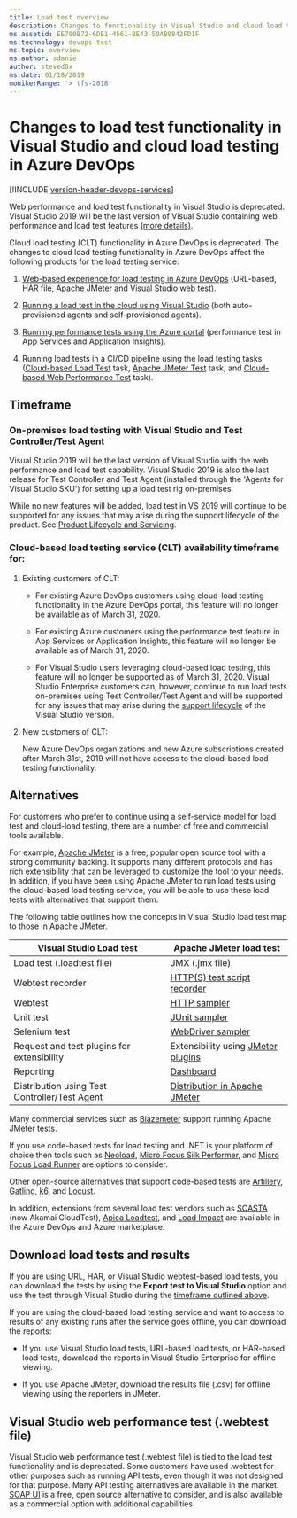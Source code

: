 ```yaml
---
title: Load test overview
description: Changes to functionality in Visual Studio and cloud load testing in Azure DevOps
ms.assetid: EE700B72-6DE1-4561-BE43-50AB0842FD1F
ms.technology: devops-test
ms.topic: overview
ms.author: sdanie
author: steved0x
ms.date: 01/18/2019
monikerRange: '> tfs-2018'
---
```


# Changes to load test functionality in Visual Studio and cloud load testing in Azure DevOps

[!INCLUDE [version-header-devops-services](../includes/version-header-devops-services.md)]

Web performance and load test functionality in Visual Studio is deprecated.
Visual Studio 2019 will be the last version of Visual Studio containing web performance and load test features
[(more details)](https://docs.microsoft.com/visualstudio/releases/2019/release-notes-preview).

Cloud load testing (CLT) functionality in Azure DevOps is deprecated.
The changes to cloud load testing functionality in Azure DevOps affect the following products for the load testing service:

1.  [Web-based experience for load testing in Azure DevOps](get-started-simple-cloud-load-test.md) (URL-based, HAR file, Apache JMeter and Visual Studio web test).

1.  [Running a load test in the cloud using Visual Studio](getting-started-with-performance-testing.md) (both auto-provisioned agents and self-provisioned agents).

1.  [Running performance tests using the Azure portal](app-service-web-app-performance-test.md) (performance test in App Services and Application Insights).

1.  Running load tests in a CI/CD pipeline using the load testing tasks ([Cloud-based Load Test](../../pipelines/tasks/test/cloud-based-load-test.md) task,
    [Apache JMeter Test](../../pipelines/tasks/test/run-jmeter-load-test.md) task, and [Cloud-based Web Performance Test](../../pipelines/tasks/test/cloud-based-web-performance-test.md) task).

<a name="timeframe"></a>

## Timeframe

### On-premises load testing with Visual Studio and Test Controller/Test Agent

Visual Studio 2019 will be the last version of Visual Studio with the web performance and load test capability.
Visual Studio 2019 is also the last release for Test Controller and Test Agent (installed through the 'Agents for Visual Studio SKU')
for setting up a load test rig on-premises.

While no new features will be added, load test in VS 2019 will continue to be supported for any issues that may
arise during the support lifecycle of the product. See [Product Lifecycle and Servicing](https://docs.microsoft.com/visualstudio/productinfo/vs-servicing-vs).

### Cloud-based load testing service (CLT) availability timeframe for:

1.  Existing customers of CLT:

    * For existing Azure DevOps customers using cloud-load testing functionality in the Azure DevOps portal,
      this feature will no longer be available as of March 31, 2020.

    * For existing Azure customers using the performance test feature in App Services or Application Insights,
      this feature will no longer be available as of March 31, 2020.

    * For Visual Studio users leveraging cloud-based load testing, this feature will no longer be supported
      as of March 31, 2020. Visual Studio Enterprise customers can, however, continue to run load tests on-premises
      using Test Controller/Test Agent and will be supported for any issues that may arise during the
      [support lifecycle](https://docs.microsoft.com/visualstudio/productinfo/vs-servicing-vs) of the Visual Studio version.

1.  New customers of CLT:

    New Azure DevOps organizations and new Azure subscriptions created after March 31st, 2019
    will not have access to the cloud-based load testing functionality.

## Alternatives

For customers who prefer to continue using a self-service model for load test and cloud-load testing,
there are a number of free and commercial tools available.

For example, [Apache JMeter](https://jmeter.apache.org) is a free, popular open source tool with a strong community backing.
It supports many different protocols and has rich extensibility that can be leveraged to customize the tool to your needs.
In addition, if you have been using Apache JMeter to run load tests using the cloud-based load testing service,
you will be able to use these load tests with alternatives that support them.

The following table outlines how the concepts in Visual Studio load test map to those in Apache JMeter.

| Visual Studio Load test                       | Apache JMeter load test                                                                                            |
| --------------------------------------------- | ------------------------------------------------------------------------------------------------------------------ |
| Load test (.loadtest file)                    | JMX (.jmx file)                                                                                                    |
| Webtest recorder                              | [HTTP(S) test script recorder](https://jmeter.apache.org/usermanual/component_reference.html)                      |
| Webtest                                       | [HTTP sampler](https://jmeter.apache.org/usermanual/component_reference.html#HTTP_Request)                         |
| Unit test                                     | [JUnit sampler](https://jmeter.apache.org/usermanual/junitsampler_tutorial.html)                                   |
| Selenium test                                 | [WebDriver sampler](https://jmeter-plugins.org/wiki/WebDriverTutorial/)                                            |
| Request and test plugins for extensibility    | Extensibility using [JMeter plugins](https://jmeter-plugins.org/)                                                  |
| Reporting                                     | [Dashboard](https://jmeter.apache.org/usermanual/generating-dashboard.html)                                        |
| Distribution using Test Controller/Test Agent | [Distribution in Apache JMeter](https://jmeter.apache.org/usermanual/jmeter_distributed_testing_step_by_step.html) |

Many commercial services such as [Blazemeter](https://www.blazemeter.com/) support running Apache JMeter tests.

If you use code-based tests for load testing and .NET is your platform of choice then tools such as
[Neoload](https://www.neotys.com/neoload/overview), [Micro Focus Silk Performer](https://www.microfocus.com/products/silk-portfolio/silk-performer/),
and [Micro Focus Load Runner](https://www.microfocus.com/products/loadrunner-load-testing/overview) are options to consider.

Other open-source alternatives that support code-based tests are [Artillery](https://artillery.io/), [Gatling](https://gatling.io/), [k6](https://k6.io/), and [Locust](https://locust.io/).

In addition, extensions from several load test vendors such as [SOASTA](https://marketplace.visualstudio.com/items?itemName=SOASTA.SOASTA-Extension)
(now Akamai CloudTest), [Apica Loadtest](https://marketplace.visualstudio.com/items?itemName=apicasystem.apica-loadtest), and
[Load Impact](https://marketplace.visualstudio.com/items?itemName=julienstroheker.loadimpact) are available in the Azure DevOps and Azure marketplace.

## Download load tests and results

If you are using URL, HAR, or Visual Studio webtest-based load tests, you can download the tests
by using the **Export test to Visual Studio** option and use the test through Visual Studio during the
[timeframe outlined above](#timeframe).

If you are using the cloud-based load testing service and want to access to results of any
existing runs after the service goes offline, you can download the reports:

* If you use Visual Studio load tests, URL-based load tests, or HAR-based load tests, download the reports in Visual Studio Enterprise for offline viewing.

* If you use Apache JMeter, download the results file (.csv) for offline viewing using the reporters in JMeter.

## Visual Studio web performance test (.webtest file)

Visual Studio web performance test (.webtest file) is tied to the load test
functionality and is deprecated. Some customers have used .webtest for other purposes
such as running API tests, even though it was not designed for that purpose.
Many API testing alternatives are available in the market. [SOAP UI](https://www.soapui.org/) is a free,
open source alternative to consider, and is also available as a commercial option with additional capabilities.
